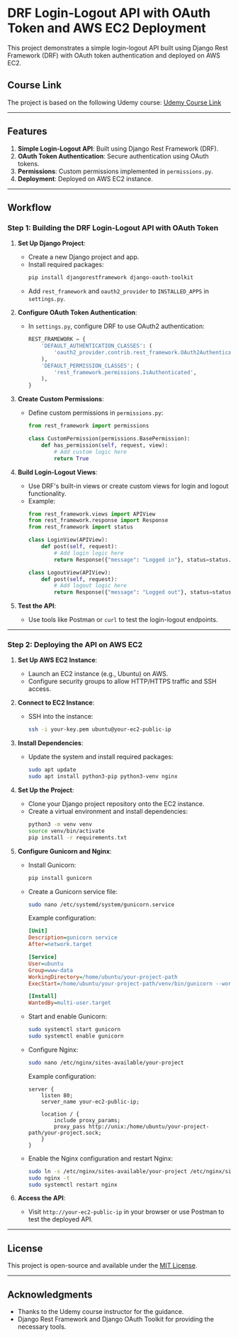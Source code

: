# DRF Login-Logout API with OAuth Token and AWS EC2 Deployment

This project demonstrates a simple login-logout API built using Django Rest Framework (DRF) with OAuth token authentication and deployed on AWS EC2.

## Course Link
The project is based on the following Udemy course:
[Udemy Course Link](https://www.udemy.com/share/101XNg3@bX6ZE49sSAHoCHi8wwHAD7wvIXHbOeOHhJfYxZC-5OOmtASsKqV8y0jHhf0dazAz/)

---

## Features
1. **Simple Login-Logout API**: Built using Django Rest Framework (DRF).
2. **OAuth Token Authentication**: Secure authentication using OAuth tokens.
3. **Permissions**: Custom permissions implemented in `permissions.py`.
4. **Deployment**: Deployed on AWS EC2 instance.

---

## Workflow

### Step 1: Building the DRF Login-Logout API with OAuth Token

1. **Set Up Django Project**:
   - Create a new Django project and app.
   - Install required packages:
     ```bash
     pip install djangorestframework django-oauth-toolkit
     ```
   - Add `rest_framework` and `oauth2_provider` to `INSTALLED_APPS` in `settings.py`.

2. **Configure OAuth Token Authentication**:
   - In `settings.py`, configure DRF to use OAuth2 authentication:
     ```python
     REST_FRAMEWORK = {
         'DEFAULT_AUTHENTICATION_CLASSES': (
             'oauth2_provider.contrib.rest_framework.OAuth2Authentication',
         ),
         'DEFAULT_PERMISSION_CLASSES': (
             'rest_framework.permissions.IsAuthenticated',
         ),
     }
     ```

3. **Create Custom Permissions**:
   - Define custom permissions in `permissions.py`:
     ```python
     from rest_framework import permissions

     class CustomPermission(permissions.BasePermission):
         def has_permission(self, request, view):
             # Add custom logic here
             return True
     ```

4. **Build Login-Logout Views**:
   - Use DRF's built-in views or create custom views for login and logout functionality.
   - Example:
     ```python
     from rest_framework.views import APIView
     from rest_framework.response import Response
     from rest_framework import status

     class LoginView(APIView):
         def post(self, request):
             # Add login logic here
             return Response({"message": "Logged in"}, status=status.HTTP_200_OK)

     class LogoutView(APIView):
         def post(self, request):
             # Add logout logic here
             return Response({"message": "Logged out"}, status=status.HTTP_200_OK)
     ```

5. **Test the API**:
   - Use tools like Postman or `curl` to test the login-logout endpoints.

---

### Step 2: Deploying the API on AWS EC2

1. **Set Up AWS EC2 Instance**:
   - Launch an EC2 instance (e.g., Ubuntu) on AWS.
   - Configure security groups to allow HTTP/HTTPS traffic and SSH access.

2. **Connect to EC2 Instance**:
   - SSH into the instance:
     ```bash
     ssh -i your-key.pem ubuntu@your-ec2-public-ip
     ```

3. **Install Dependencies**:
   - Update the system and install required packages:
     ```bash
     sudo apt update
     sudo apt install python3-pip python3-venv nginx
     ```

4. **Set Up the Project**:
   - Clone your Django project repository onto the EC2 instance.
   - Create a virtual environment and install dependencies:
     ```bash
     python3 -m venv venv
     source venv/bin/activate
     pip install -r requirements.txt
     ```

5. **Configure Gunicorn and Nginx**:
   - Install Gunicorn:
     ```bash
     pip install gunicorn
     ```
   - Create a Gunicorn service file:
     ```bash
     sudo nano /etc/systemd/system/gunicorn.service
     ```
     Example configuration:
     ```ini
     [Unit]
     Description=gunicorn service
     After=network.target

     [Service]
     User=ubuntu
     Group=www-data
     WorkingDirectory=/home/ubuntu/your-project-path
     ExecStart=/home/ubuntu/your-project-path/venv/bin/gunicorn --workers 3 --bind unix:/home/ubuntu/your-project-path/your-project.sock your-project.wsgi:application

     [Install]
     WantedBy=multi-user.target
     ```
   - Start and enable Gunicorn:
     ```bash
     sudo systemctl start gunicorn
     sudo systemctl enable gunicorn
     ```

   - Configure Nginx:
     ```bash
     sudo nano /etc/nginx/sites-available/your-project
     ```
     Example configuration:
     ```nginx
     server {
         listen 80;
         server_name your-ec2-public-ip;

         location / {
             include proxy_params;
             proxy_pass http://unix:/home/ubuntu/your-project-path/your-project.sock;
         }
     }
     ```
   - Enable the Nginx configuration and restart Nginx:
     ```bash
     sudo ln -s /etc/nginx/sites-available/your-project /etc/nginx/sites-enabled/
     sudo nginx -t
     sudo systemctl restart nginx
     ```

6. **Access the API**:
   - Visit `http://your-ec2-public-ip` in your browser or use Postman to test the deployed API.

---

## License
This project is open-source and available under the [MIT License](LICENSE).

---

## Acknowledgments
- Thanks to the Udemy course instructor for the guidance.
- Django Rest Framework and Django OAuth Toolkit for providing the necessary tools.
